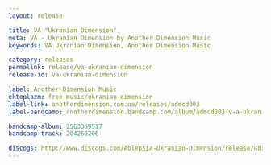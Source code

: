 ```yaml
---
layout: release

title: VA "Ukranian Dimension"
meta: VA - Ukranian Dimension by Another Dimension Music
keywords: VA Ukranian Dimension, Another Dimension Music

category: releases
permalink: release/va-ukranian-dimension
release-id: va-ukranian-dimension

label: Another Dimension Music
ektoplazm: free-music/ukranian-dimension
label-link: anotherdimension.com.ua/releases/admcd003
label-bandcamp: anotherdimension.bandcamp.com/album/admcd003-v-a-ukranian-dimension-sale

bandcamp-album: 2563369517
bandcamp-track: 204260206

discogs: http://www.discogs.com/Ablepsia-Ukranian-Dimension/release/4833250
---
```


